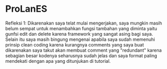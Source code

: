 # ProLanES

Refleksi 1:
Dikarenakan saya telat mulai mengerjakan, saya mungkin masih belum sempat untuk menambahkan fungsi tambahan yang diminta yaitu gunfsi edit dan delete karena framework yang sangat asing bagi saya. Selain itu saya masih bingung mengenai apabila saya sudah memenuhi prinsip clean coding karena kurangnya comments yang saya buat dikarenakan saya takut akan membuat comment yang "redundant" karena sebagian besar kodenya seharusnya sudah jelas dan saya format paling mendekati dengan apa yang ditunjukan di tutorial. 
